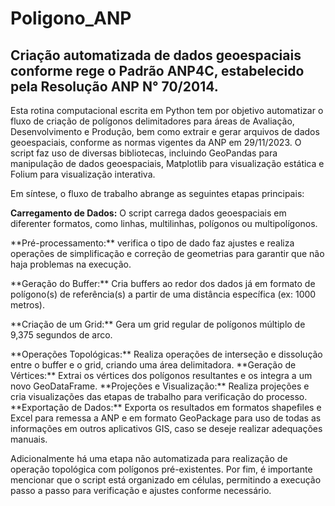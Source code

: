 # Poligono_ANP
## Criação automatizada de dados geoespaciais conforme rege o Padrão ANP4C, estabelecido pela Resolução ANP N° 70/2014.

Esta rotina computacional escrita em Python tem por objetivo automatizar o fluxo de criação de polígonos delimitadores para áreas de Avaliação, Desenvolvimento e Produção, bem como extrair e gerar arquivos de dados geoespaciais, conforme as normas vigentes da ANP em 29/11/2023. O script faz uso de diversas bibliotecas, incluindo GeoPandas para manipulação de dados geoespaciais, Matplotlib para visualização estática e Folium para visualização interativa.

Em síntese, o fluxo de trabalho abrange as seguintes etapas principais:

<p> <b>Carregamento de Dados:</b> O script carrega dados geoespaciais em diferenter formatos, como linhas, multilinhas, polígonos ou multipolígonos.</p>
<p>**Pré-processamento:** verifica o tipo de dado faz ajustes e realiza operações de simplificação e correção de geometrias para garantir que não haja problemas na execução.</p>
<p>**Geração do Buffer:** Cria buffers ao redor dos dados já em formato de polígono(s) de referência(s) a partir de uma distância específica (ex: 1000 metros).</p>
<p>**Criação de um Grid:** Gera um grid regular de polígonos múltiplo de 9,375 segundos de arco.</p>
**Operações Topológicas:** Realiza operações de interseção e dissolução entre o buffer e o grid, criando uma área delimitadora.
**Geração de Vértices:** Extrai os vértices dos polígonos resultantes e os integra a um novo GeoDataFrame.
**Projeções e Visualização:** Realiza projeções e cria visualizações das etapas de trabalho para verificação do processo.
**Exportação de Dados:** Exporta os resultados em formatos shapefiles e Excel para remessa a ANP e em formato GeoPackage para uso de todas as informações em outros aplicativos GIS, caso se deseje realizar adequações manuais.

Adicionalmente há uma etapa não automatizada para realização de operação topológica com polígonos pré-existentes.
Por fim, é importante mencionar que o script está organizado em células, permitindo a execução passo a passo para verificação e ajustes conforme necessário.
